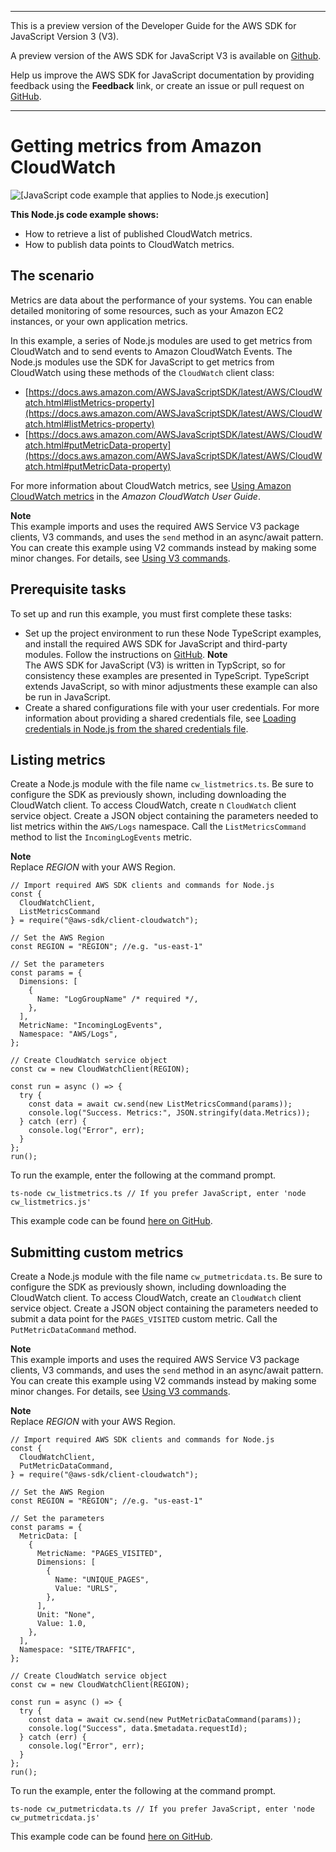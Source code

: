--------

This is a preview version of the Developer Guide for the AWS SDK for JavaScript Version 3 \(V3\)\.

A preview version of the AWS SDK for JavaScript V3 is available on [Github](https://github.com/aws/aws-sdk-js-v3)\.

Help us improve the AWS SDK for JavaScript documentation by providing feedback using the **Feedback** link, or create an issue or pull request on [GitHub](https://github.com/awsdocs/aws-sdk-for-javascript-v3)\.

--------

# Getting metrics from Amazon CloudWatch<a name="cloudwatch-examples-getting-metrics"></a>

![\[JavaScript code example that applies to Node.js execution\]](http://docs.aws.amazon.com/sdk-for-javascript/v3/developer-guide/images/nodeicon.png)

**This Node\.js code example shows:**
+ How to retrieve a list of published CloudWatch metrics\.
+ How to publish data points to CloudWatch metrics\.

## The scenario<a name="cloudwatch-examples-getting-metrics-scenario"></a>

Metrics are data about the performance of your systems\. You can enable detailed monitoring of some resources, such as your Amazon EC2 instances, or your own application metrics\. 

In this example, a series of Node\.js modules are used to get metrics from CloudWatch and to send events to Amazon CloudWatch Events\. The Node\.js modules use the SDK for JavaScript to get metrics from CloudWatch using these methods of the `CloudWatch` client class:
+ [https://docs.aws.amazon.com/AWSJavaScriptSDK/latest/AWS/CloudWatch.html#listMetrics-property](https://docs.aws.amazon.com/AWSJavaScriptSDK/latest/AWS/CloudWatch.html#listMetrics-property)
+ [https://docs.aws.amazon.com/AWSJavaScriptSDK/latest/AWS/CloudWatch.html#putMetricData-property](https://docs.aws.amazon.com/AWSJavaScriptSDK/latest/AWS/CloudWatch.html#putMetricData-property)

For more information about CloudWatch metrics, see [Using Amazon CloudWatch metrics](https://docs.aws.amazon.com/AmazonCloudWatch/latest/monitoring/working_with_metrics.html) in the *Amazon CloudWatch User Guide*\.

**Note**  
This example imports and uses the required AWS Service V3 package clients, V3 commands, and uses the `send` method in an async/await pattern\. You can create this example using V2 commands instead by making some minor changes\. For details, see [Using V3 commands](welcome.md#using_v3_commands)\.

## Prerequisite tasks<a name="cloudwatch-examples-getting-metrics-prerequisites"></a>

To set up and run this example, you must first complete these tasks:
+ Set up the project environment to run these Node TypeScript examples, and install the required AWS SDK for JavaScript and third\-party modules\. Follow the instructions on [ GitHub](https://github.com/awsdocs/aws-doc-sdk-examples/tree/master/javascriptv3/example_code/cloudwatch/README.md)\.
**Note**  
The AWS SDK for JavaScript \(V3\) is written in TypScript, so for consistency these examples are presented in TypeScript\. TypeScript extends JavaScript, so with minor adjustments these example can also be run in JavaScript\.
+ Create a shared configurations file with your user credentials\. For more information about providing a shared credentials file, see [Loading credentials in Node\.js from the shared credentials file](loading-node-credentials-shared.md)\.

## Listing metrics<a name="cloudwatch-examples-getting-metrics-listing"></a>

Create a Node\.js module with the file name `cw_listmetrics.ts`\. Be sure to configure the SDK as previously shown, including downloading the CloudWatch client\. To access CloudWatch, create n `CloudWatch` client service object\. Create a JSON object containing the parameters needed to list metrics within the `AWS/Logs` namespace\. Call the `ListMetricsCommand` method to list the `IncomingLogEvents` metric\.

**Note**  
Replace *REGION* with your AWS Region\.

```
// Import required AWS SDK clients and commands for Node.js
const {
  CloudWatchClient,
  ListMetricsCommand
} = require("@aws-sdk/client-cloudwatch");

// Set the AWS Region
const REGION = "REGION"; //e.g. "us-east-1"

// Set the parameters
const params = {
  Dimensions: [
    {
      Name: "LogGroupName" /* required */,
    },
  ],
  MetricName: "IncomingLogEvents",
  Namespace: "AWS/Logs",
};

// Create CloudWatch service object
const cw = new CloudWatchClient(REGION);

const run = async () => {
  try {
    const data = await cw.send(new ListMetricsCommand(params));
    console.log("Success. Metrics:", JSON.stringify(data.Metrics));
  } catch (err) {
    console.log("Error", err);
  }
};
run();
```

To run the example, enter the following at the command prompt\.

```
ts-node cw_listmetrics.ts // If you prefer JavaScript, enter 'node cw_listmetrics.js'
```

This example code can be found [here on GitHub](https://github.com/awsdocs/aws-doc-sdk-examples/blob/master/javascriptv3/example_code/cloudwatch/src/cw_listmetrics.ts)\.

## Submitting custom metrics<a name="cloudwatch-examples-getting-metrics-publishing-custom"></a>

Create a Node\.js module with the file name `cw_putmetricdata.ts`\. Be sure to configure the SDK as previously shown, including downloading the CloudWatch client\. To access CloudWatch, create an `CloudWatch` client service object\. Create a JSON object containing the parameters needed to submit a data point for the `PAGES_VISITED` custom metric\. Call the `PutMetricDataCommand` method\.

**Note**  
This example imports and uses the required AWS Service V3 package clients, V3 commands, and uses the `send` method in an async/await pattern\. You can create this example using V2 commands instead by making some minor changes\. For details, see [Using V3 commands](welcome.md#using_v3_commands)\.

**Note**  
Replace *REGION* with your AWS Region\.

```
// Import required AWS SDK clients and commands for Node.js
const {
  CloudWatchClient,
  PutMetricDataCommand,
} = require("@aws-sdk/client-cloudwatch");

// Set the AWS Region
const REGION = "REGION"; //e.g. "us-east-1"

// Set the parameters
const params = {
  MetricData: [
    {
      MetricName: "PAGES_VISITED",
      Dimensions: [
        {
          Name: "UNIQUE_PAGES",
          Value: "URLS",
        },
      ],
      Unit: "None",
      Value: 1.0,
    },
  ],
  Namespace: "SITE/TRAFFIC",
};

// Create CloudWatch service object
const cw = new CloudWatchClient(REGION);

const run = async () => {
  try {
    const data = await cw.send(new PutMetricDataCommand(params));
    console.log("Success", data.$metadata.requestId);
  } catch (err) {
    console.log("Error", err);
  }
};
run();
```

To run the example, enter the following at the command prompt\.

```
ts-node cw_putmetricdata.ts // If you prefer JavaScript, enter 'node cw_putmetricdata.js'
```

This example code can be found [here on GitHub](https://github.com/awsdocs/aws-doc-sdk-examples/blob/master/javascriptv3/example_code/cloudwatch/src/cw_putmetricdata.ts)\.
